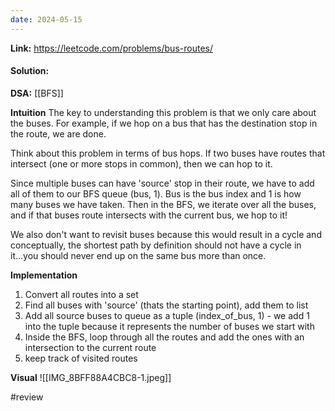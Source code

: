 ```yaml
---
date: 2024-05-15
---
```

**Link:** https://leetcode.com/problems/bus-routes/ 
#### Solution:

**DSA:** [[BFS]]

**Intuition**
The key to understanding this problem is that we only care about the buses.
For example, if we hop on a bus that has the destination stop in the route, we are done. 

Think about this problem in terms of bus hops. If two buses have routes that intersect (one or more stops in common), then we can hop to it. 

Since multiple buses can have 'source' stop in their route, we have to add all of them to our BFS queue (bus, 1). Bus is the bus index and 1 is how many buses we have taken. Then in the BFS, we iterate over all the buses, and if that buses route intersects with the current bus, we hop to it! 

We also don't want to revisit buses because this would result in a cycle and conceptually, the shortest path by definition should not have a cycle in it...you should never end up on the same bus more than once. 

**Implementation**
1. Convert all routes into a set
2. Find all buses with 'source' (thats the starting point), add them to list
3. Add all source buses to queue as a tuple (index_of_bus, 1) - we add 1 into the tuple because it represents the number of buses we start with
4. Inside the BFS, loop through all the routes and add the ones with an intersection to the current route
5. keep track of visited routes

**Visual**
![[IMG_8BFF88A4CBC8-1.jpeg]]

#review
